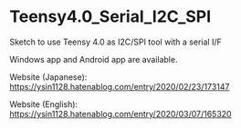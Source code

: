 # Teensy4.0_Serial_I2C_SPI
Sketch to use Teensy 4.0 as I2C/SPI tool with a serial I/F

Windows app and Android app are available.

Website (Japanese): https://ysin1128.hatenablog.com/entry/2020/02/23/173147

Website (English): https://ysin1128.hatenablog.com/entry/2020/03/07/165320
